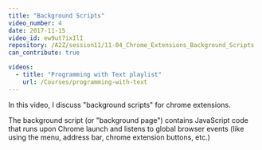 ```yaml
---
title: "Background Scripts"
video_number: 4
date: 2017-11-15
video_id: ew9ut7ixIlI
repository: /A2Z/session11/11-04_Chrome_Extensions_Background_Scripts
can_contribute: true

videos:
  - title: "Programming with Text playlist"
    url: /Courses/programming-with-text
---
```


In this video, I discuss "background scripts" for chrome extensions.

The background script (or "background page") contains JavaScript code that runs upon Chrome launch and listens to global browser events (like using the menu, address bar, chrome extension buttons, etc.)
